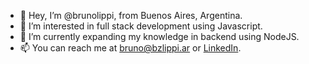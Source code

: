 - 👋  Hey, I’m @brunolippi, from Buenos Aires, Argentina.
- 👀  I’m interested in full stack development using Javascript.
- 🌱  I’m currently expanding my knowledge in backend using NodeJS.
- 📫  You can reach me at bruno@bzlippi.ar or [LinkedIn](http://linkedin.com/in/brunozlippi/).

<!---
brunolippi/brunolippi is a ✨ special ✨ repository because its `README.md` (this file) appears on your GitHub profile.
You can click the Preview link to take a look at your changes.
--->
